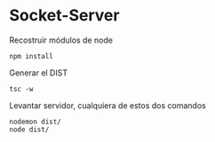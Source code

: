 

# Socket-Server

Recostruir módulos de node
````
npm install
````

Generar el DIST
````
tsc -w
````

Levantar servidor, cualquiera de estos dos comandos
````
nodemon dist/
node dist/
````